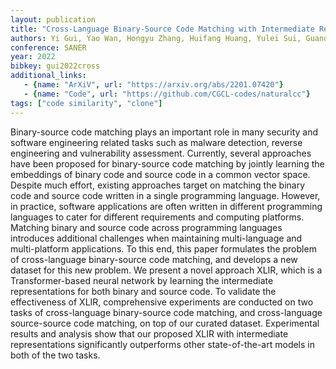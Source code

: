 ```yaml
---
layout: publication
title: "Cross-Language Binary-Source Code Matching with Intermediate Representations"
authors: Yi Gui, Yao Wan, Hongyu Zhang, Huifang Huang, Yulei Sui, Guandong Xu, Zhiyuan Shao, Hai Jin
conference: SANER
year: 2022
bibkey: gui2022cross
additional_links:
   - {name: "ArXiV", url: "https://arxiv.org/abs/2201.07420"}
   - {name: "Code", url: "https://github.com/CGCL-codes/naturalcc"}
tags: ["code similarity", "clone"]
---
```

Binary-source code matching plays an important role in many security and software engineering related tasks such as malware detection, reverse engineering and vulnerability assessment. Currently, several approaches have been proposed for binary-source code matching by jointly learning the embeddings of binary code and source code in a common vector space. Despite much effort, existing approaches target on matching the binary code and source code written in a single programming language. However, in practice, software applications are often written in different programming languages to cater for different requirements and computing platforms. Matching binary and source code across programming languages introduces additional challenges when maintaining multi-language and multi-platform applications. To this end, this paper formulates the problem of cross-language binary-source code matching, and develops a new dataset for this new problem. We present a novel approach XLIR, which is a Transformer-based neural network by learning the intermediate representations for both binary and source code. To validate the effectiveness of XLIR, comprehensive experiments are conducted on two tasks of cross-language binary-source code matching, and cross-language source-source code matching, on top of our curated dataset. Experimental results and analysis show that our proposed XLIR with intermediate representations significantly outperforms other state-of-the-art models in both of the two tasks.